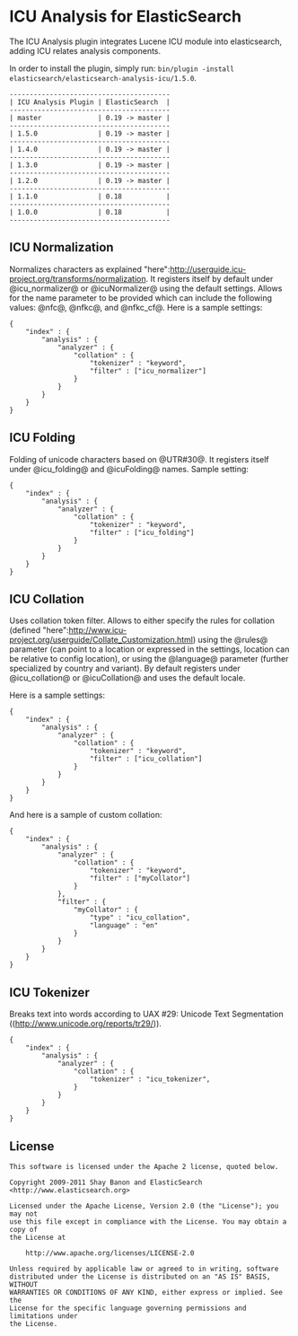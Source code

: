 ICU Analysis for ElasticSearch
==================================

The ICU Analysis plugin integrates Lucene ICU module into elasticsearch, adding ICU relates analysis components.

In order to install the plugin, simply run: `bin/plugin -install elasticsearch/elasticsearch-analysis-icu/1.5.0`.

    ----------------------------------------
    | ICU Analysis Plugin | ElasticSearch  |
    ----------------------------------------
    | master              | 0.19 -> master |
    ----------------------------------------
    | 1.5.0               | 0.19 -> master |
    ----------------------------------------
    | 1.4.0               | 0.19 -> master |
    ----------------------------------------
    | 1.3.0               | 0.19 -> master |
    ----------------------------------------
    | 1.2.0               | 0.19 -> master |
    ----------------------------------------
    | 1.1.0               | 0.18           |
    ----------------------------------------
    | 1.0.0               | 0.18           |
    ----------------------------------------


ICU Normalization
-----------------

Normalizes characters as explained "here":http://userguide.icu-project.org/transforms/normalization. It registers itself by default under @icu_normalizer@ or @icuNormalizer@ using the default settings. Allows for the name parameter to be provided which can include the following values: @nfc@, @nfkc@, and @nfkc_cf@. Here is a sample settings:

    {
        "index" : {
            "analysis" : {
                "analyzer" : {
                    "collation" : {
                        "tokenizer" : "keyword",
                        "filter" : ["icu_normalizer"]
                    }
                }
            }
        }
    }

ICU Folding
-----------

Folding of unicode characters based on @UTR#30@. It registers itself under @icu_folding@ and @icuFolding@ names. Sample setting:

    {
        "index" : {
            "analysis" : {
                "analyzer" : {
                    "collation" : {
                        "tokenizer" : "keyword",
                        "filter" : ["icu_folding"]
                    }
                }
            }
        }
    }

ICU Collation
-------------

Uses collation token filter. Allows to either specify the rules for collation (defined "here":http://www.icu-project.org/userguide/Collate_Customization.html) using the @rules@ parameter (can point to a location or expressed in the settings, location can be relative to config location), or using the @language@ parameter (further specialized by country and variant). By default registers under @icu_collation@ or @icuCollation@ and uses the default locale.

Here is a sample settings:

    {
        "index" : {
            "analysis" : {
                "analyzer" : {
                    "collation" : {
                        "tokenizer" : "keyword",
                        "filter" : ["icu_collation"]
                    }
                }
            }
        }
    }

And here is a sample of custom collation:

    {
        "index" : {
            "analysis" : {
                "analyzer" : {
                    "collation" : {
                        "tokenizer" : "keyword",
                        "filter" : ["myCollator"]
                    }
                },
                "filter" : {
                    "myCollator" : {
                        "type" : "icu_collation",
                        "language" : "en"
                    }
                }
            }
        }
    }


ICU Tokenizer
-------------

Breaks text into words according to UAX #29: Unicode Text Segmentation ((http://www.unicode.org/reports/tr29/)).

    {
        "index" : {
            "analysis" : {
                "analyzer" : {
                    "collation" : {
                        "tokenizer" : "icu_tokenizer",
                    }
                }
            }
        }
    }


License
-------

    This software is licensed under the Apache 2 license, quoted below.

    Copyright 2009-2011 Shay Banon and ElasticSearch <http://www.elasticsearch.org>

    Licensed under the Apache License, Version 2.0 (the "License"); you may not
    use this file except in compliance with the License. You may obtain a copy of
    the License at

        http://www.apache.org/licenses/LICENSE-2.0

    Unless required by applicable law or agreed to in writing, software
    distributed under the License is distributed on an "AS IS" BASIS, WITHOUT
    WARRANTIES OR CONDITIONS OF ANY KIND, either express or implied. See the
    License for the specific language governing permissions and limitations under
    the License.
